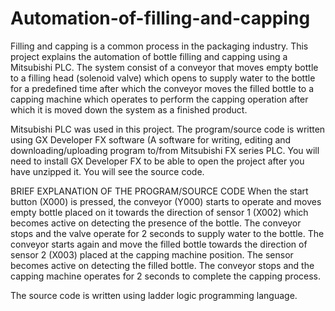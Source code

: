 # Automation-of-filling-and-capping
Filling and capping is a common process in the packaging industry. This project explains the automation of bottle filling and capping using a Mitsubishi PLC.  The system consist of a conveyor that moves empty bottle to a filling head (solenoid valve) which opens to supply water to the bottle for a predefined time after which the  conveyor moves the filled bottle to a capping machine which operates to perform the capping operation after which it is moved down the system as a finished product.

Mitsubishi PLC was used in this project. The program/source code is written using GX Developer FX software (A software for writing, editing and downloading/uploading program to/from Mitsubishi FX series PLC. You will need to install GX Developer FX to be able to open the project after you have unzipped it. You will see the source code.  

BRIEF EXPLANATION OF THE PROGRAM/SOURCE CODE
When the start button (X000) is pressed, the conveyor (Y000) starts to operate and moves empty bottle placed on it towards the direction of sensor 1 (X002) which becomes active on detecting the presence of the bottle. The conveyor stops and the valve operate for 2 seconds to supply water to the bottle. The conveyor starts again and move the filled bottle towards the direction of sensor 2 (X003) placed at the capping machine position. The sensor becomes active on detecting the filled bottle. The conveyor stops and the capping machine operates for 2 seconds to complete the capping process.

The source code is written using ladder logic programming language.	
